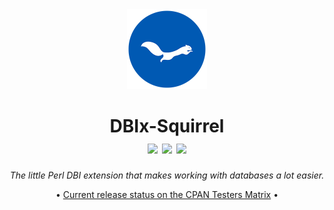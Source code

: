 <div id="dbix-squirrel-top" align="center">
    <a href="https://metacpan.org/dist/DBIx-Squirrel" title="Go to the distribution's page on MetaCPAN"><img src="../resources/images/ekorn.png" width="128"></a>
    <h1>
        DBIx-Squirrel<br>
        <a href="https://metacpan.org/dist/DBIx-Squirrel" title="Go to the distribution's page on MetaCPAN"><img src="https://img.shields.io/cpan/v/DBIx-Squirrel"></a>
        <img src="https://img.shields.io/github/release-date/nukopian/DBIx-Squirrel">
        <img src="https://img.shields.io/cpan/l/DBIx-Squirrel">
    </h1>
    <p><em>The little Perl DBI extension that makes working with databases
    a lot easier.</em><p>
    <p>• <a href="http://fast-matrix.cpantesters.org/?dist=DBIx-Squirrel%201.4.2">Current release status on the CPAN Testers Matrix</a> •</p>
</div>

